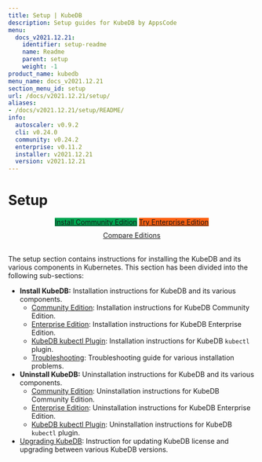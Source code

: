 ```yaml
---
title: Setup | KubeDB
description: Setup guides for KubeDB by AppsCode
menu:
  docs_v2021.12.21:
    identifier: setup-readme
    name: Readme
    parent: setup
    weight: -1
product_name: kubedb
menu_name: docs_v2021.12.21
section_menu_id: setup
url: /docs/v2021.12.21/setup/
aliases:
- /docs/v2021.12.21/setup/README/
info:
  autoscaler: v0.9.2
  cli: v0.24.0
  community: v0.24.2
  enterprise: v0.11.2
  installer: v2021.12.21
  version: v2021.12.21
---
```


# Setup

<div style="text-align: center;">
  <a class="button is-link is-medium is-active has-text-weight-normal" href="/docs/v2021.12.21/setup/install/community" style="background:#00A651; width: 18rem;">Install Community Edition</a>
  <a class="button is-info is-medium is-active has-text-weight-normal" href="/docs/v2021.12.21/setup/install/enterprise"  style="background:#FC6011; width: 18rem;">Try Enterprise Edition</a>
  <a style="margin-top: 10px; display: block;" href="https://kubedb.com/pricing/">Compare Editions</a>
</div>
<br>

The setup section contains instructions for installing the KubeDB and its various components in Kubernetes. This section has been divided into the following sub-sections:

- **Install KubeDB:** Installation instructions for KubeDB and its various components.
  - [Community Edition](/docs/v2021.12.21/setup/install/community): Installation instructions for KubeDB Community Edition.
  - [Enterprise Edition](/docs/v2021.12.21/setup/install/enterprise): Installation instructions for KubeDB Enterprise Edition.
  - [KubeDB kubectl Plugin](/docs/v2021.12.21/setup/install/kubectl_plugin): Installation instructions for KubeDB `kubectl` plugin.
  - [Troubleshooting](/docs/v2021.12.21/setup/install/troubleshoting): Troubleshooting guide for various installation problems.
- **Uninstall KubeDB:** Uninstallation instructions for KubeDB and its various components.
  - [Community Edition](/docs/v2021.12.21/setup/uninstall/community): Uninstallation instructions for KubeDB Community Edition.
  - [Enterprise Edition](/docs/v2021.12.21/setup/uninstall/enterprise): Uninstallation instructions for KubeDB Enterprise Edition.
  - [KubeDB kubectl Plugin](/docs/v2021.12.21/setup/uninstall/kubectl_plugin): Uninstallation instructions for KubeDB `kubectl` plugin.
- [Upgrading KubeDB](/docs/v2021.12.21/setup/upgrade/): Instruction for updating KubeDB license and upgrading between various KubeDB versions.
